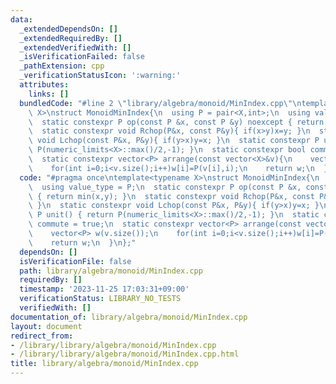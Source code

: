 ```yaml
---
data:
  _extendedDependsOn: []
  _extendedRequiredBy: []
  _extendedVerifiedWith: []
  _isVerificationFailed: false
  _pathExtension: cpp
  _verificationStatusIcon: ':warning:'
  attributes:
    links: []
  bundledCode: "#line 2 \"library/algebra/monoid/MinIndex.cpp\"\ntemplate<typename\
    \ X>\nstruct MonoidMinIndex{\n  using P = pair<X,int>;\n  using value_type = P;\n\
    \  static constexpr P op(const P &x, const P &y) noexcept { return min(x,y); }\n\
    \  static constexpr void Rchop(P&x, const P&y){ if(x>y)x=y; }\n  static constexpr\
    \ void Lchop(const P&x, P&y){ if(y>x)y=x; }\n  static constexpr P unit() { return\
    \ P(numeric_limits<X>::max()/2,-1); }\n  static constexpr bool commute = true;\n\
    \  static constexpr vector<P> arrange(const vector<X>&v){\n    vector<P> w(v.size());\n\
    \    for(int i=0;i<v.size();i++)w[i]=P(v[i],i);\n    return w;\n  }\n};\n"
  code: "#pragma once\ntemplate<typename X>\nstruct MonoidMinIndex{\n  using P = pair<X,int>;\n\
    \  using value_type = P;\n  static constexpr P op(const P &x, const P &y) noexcept\
    \ { return min(x,y); }\n  static constexpr void Rchop(P&x, const P&y){ if(x>y)x=y;\
    \ }\n  static constexpr void Lchop(const P&x, P&y){ if(y>x)y=x; }\n  static constexpr\
    \ P unit() { return P(numeric_limits<X>::max()/2,-1); }\n  static constexpr bool\
    \ commute = true;\n  static constexpr vector<P> arrange(const vector<X>&v){\n\
    \    vector<P> w(v.size());\n    for(int i=0;i<v.size();i++)w[i]=P(v[i],i);\n\
    \    return w;\n  }\n};"
  dependsOn: []
  isVerificationFile: false
  path: library/algebra/monoid/MinIndex.cpp
  requiredBy: []
  timestamp: '2023-11-25 17:03:31+09:00'
  verificationStatus: LIBRARY_NO_TESTS
  verifiedWith: []
documentation_of: library/algebra/monoid/MinIndex.cpp
layout: document
redirect_from:
- /library/library/algebra/monoid/MinIndex.cpp
- /library/library/algebra/monoid/MinIndex.cpp.html
title: library/algebra/monoid/MinIndex.cpp
---
```

